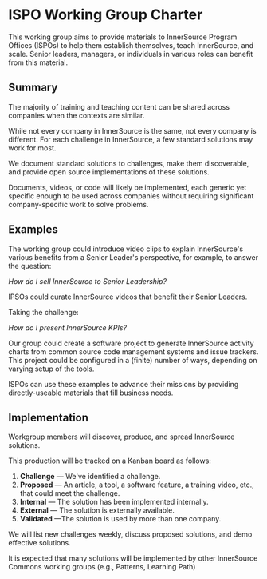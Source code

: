 # ISPO Working Group Charter

This working group aims to provide materials to InnerSource Program Offices (ISPOs) to help them establish themselves, teach InnerSource, and scale. Senior leaders, managers, or individuals in various roles can benefit from this material.  

## Summary

The majority of training and teaching content can be shared across companies when the contexts are similar.  

While not every company in InnerSource is the same, not every company is different. For each challenge in InnerSource, a few standard solutions may work for most.  

We document standard solutions to challenges, make them discoverable, and provide open source implementations of these solutions.  

Documents, videos, or code will likely be implemented, each generic yet specific enough to be used across companies without requiring significant company-specific work to solve problems.  

## Examples

The working group could introduce video clips to explain InnerSource's various benefits from a Senior Leader's perspective, for example, to answer the question:  

*How do I sell InnerSource to Senior Leadership?*  

IPSOs could curate InnerSource videos that benefit their Senior Leaders.  

Taking the challenge:

*How do I present InnerSource KPIs?*  

Our group could create a software project to generate InnerSource activity charts from common source code management systems and issue trackers.  This project could be configured in a (finite) number of ways, depending on varying setup of the tools.

ISPOs can use these examples to advance their missions by providing directly-useable materials that fill business needs.  

## Implementation

Workgroup members will discover, produce, and spread InnerSource solutions.  

This production will be tracked on a Kanban board as follows:

1. **Challenge** — We've identified a challenge.
2. **Proposed** — An article, a tool, a software feature, a training video, etc., that could meet the challenge.
3. **Internal** — The solution has been implemented internally.
4. **External** — The solution is externally available.
5. **Validated** —The solution is used by more than one company.

We will list new challenges weekly, discuss proposed solutions, and demo effective solutions.  

It is expected that many solutions will be implemented by other InnerSource Commons working groups (e.g., Patterns, Learning Path)  

